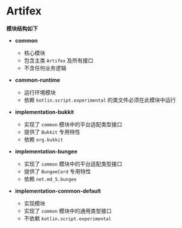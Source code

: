 # Artifex

**模块结构如下**

* **common**
    * 核心模块
    * 包含主类 `Artifex` 及所有接口
    * 不含任何业务逻辑

* **common-runtime**
    * 运行环境模块
    * 依赖 `kotlin.script.experimental` 的类文件必须在此模块中运行

* **implementation-bukkit**
    * 实现了 `common` 模块中的平台适配类型接口
    * 提供了 `Bukkit` 专用特性
    * 依赖 `org.bukkit`

* **implementation-bungee**
    * 实现了 `common` 模块中的平台适配类型接口
    * 提供了 `BungeeCord` 专用特性
    * 依赖 `net.md_5.bungee`

* **implementation-common-default**
    * 实现模块
    * 实现了 `common` 模块中的通用类型接口
    * 不依赖 `kotlin.script.experimental`